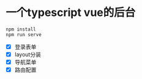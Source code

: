 # 一个typescript vue的后台

```
npm install
npm run serve
```
- [x] 登录表单
- [x] layout分装
- [x] 导航菜单
- [x] 路由配置